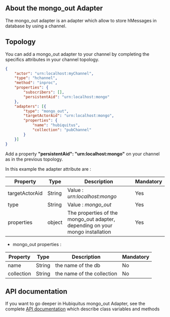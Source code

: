 ## About the mongo_out Adapter

The mongo_out adapter is an adapter which allow to store hMessages in database by using a channel.

## Topology

You can add a mongo_out adapter to your channel by completing the specifics attributes in your channel topology.

```json
{
    "actor": "urn:localhost:myChannel",
    "type": "hchannel",
    "method": "inproc",
    "properties": {
        "subscribers": [],
        "persistentAid": "urn:localhost:mongo"
    },
    "adapters": [{
        "type": "mongo_out",
        "targetActorAid": "urn:localhost:mongo",
        "properties": {
            "name": "hubiquitus",
            "collection": "pubChannel"
        }
    }]
}
```
Add a property <b>"persistentAid": "urn:localhost:mongo"</b> on your channel as in the previous topology.

In this example the adapter attribute are :

<table>
    <thead>
    <tr>
        <th>Property</th>
        <th>Type</th>
        <th>Description</th>
        <th>Mandatory</th>
    </tr>
    </thead>
    <tbody>
    <tr>
        <td>targetActorAid</td>
        <td>String</td>
        <td>Value : <em>urn:localhost:mongo</em></td>
        <td>Yes</td>
    </tr>
    <tr>
        <td>type</td>
        <td>String</td>
        <td>Value : <em>mongo_out</em></td>
        <td>Yes</td>
    </tr>
    <tr>
        <td>properties</td>
        <td>object</td>
        <td>
            The properties of the mongo_out adapter, depending on your mongo installation
        </td>
        <td>Yes</td>
    </tr>
    </tbody>
</table>

* mongo_out properties :

<table>
    <thead>
    <tr>
        <th>Property</th>
        <th>Type</th>
        <th>Description</th>
        <th>Mandatory</th>
    </tr>
    </thead>
    <tbody>
    <tr>
        <td>name</td>
        <td>String</td>
        <td>the name of the db</td>
        <td>No</td>
    </tr>
    <tr>
        <td>collection</td>
        <td>String</td>
        <td>the name of the collection</td>
        <td>No</td>
    </tr>
    </tbody>
</table>

## API documentation

If you want to go deeper in Hubiquitus mongo_out Adapter, see the complete [API documentation](http://coffeedoc.info/github/hubiquitus/hubiquitus/master/) which describe class variables and methods




